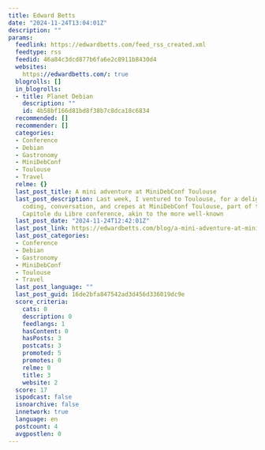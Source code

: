 ```yaml
---
title: Edward Betts
date: "2024-11-24T13:04:01Z"
description: ""
params:
  feedlink: https://edwardbetts.com/feed_rss_created.xml
  feedtype: rss
  feedid: 46a84c3dcd877b6fa6e2c8911b8430d4
  websites:
    https://edwardbetts.com/: true
  blogrolls: []
  in_blogrolls:
  - title: Planet Debian
    description: ""
    id: 4b58bf166d81bd8f38b7c8dca18c6834
  recommended: []
  recommender: []
  categories:
  - Conference
  - Debian
  - Gastronomy
  - MiniDebConf
  - Toulouse
  - Travel
  relme: {}
  last_post_title: A mini adventure at MiniDebConf Toulouse
  last_post_description: Last week, I ventured to Toulouse, for a delightful mix of
    coding, conversation, and crepes at MiniDebConf Toulouse, part of the broader
    Capitole du Libre conference, akin to the more well-known
  last_post_date: "2024-11-24T12:42:01Z"
  last_post_link: https://edwardbetts.com/blog/a-mini-adventure-at-minidebconf-toulouse/
  last_post_categories:
  - Conference
  - Debian
  - Gastronomy
  - MiniDebConf
  - Toulouse
  - Travel
  last_post_language: ""
  last_post_guid: 16de2bfa847542ad3d456d336019dc9e
  score_criteria:
    cats: 0
    description: 0
    feedlangs: 1
    hasContent: 0
    hasPosts: 3
    postcats: 3
    promoted: 5
    promotes: 0
    relme: 0
    title: 3
    website: 2
  score: 17
  ispodcast: false
  isnoarchive: false
  innetwork: true
  language: en
  postcount: 4
  avgpostlen: 0
---
```

